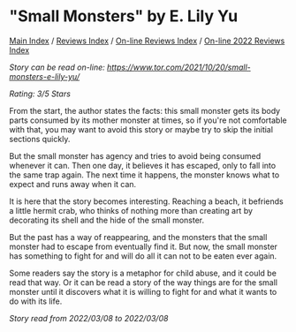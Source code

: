 # "Small Monsters" by E. Lily Yu

[Main Index](../../../README.md) / [Reviews Index](../../README.md) / [On-line Reviews Index](../README.md) / [On-line 2022 Reviews Index](README.md)

*Story can be read on-line: <https://www.tor.com/2021/10/20/small-monsters-e-lily-yu/>*

*Rating: 3/5 Stars*

From the start, the author states the facts: this small monster gets its body parts consumed by its mother monster at times, so if you're not comfortable with that, you may want to avoid this story or maybe try to skip the initial sections quickly.

But the small monster has agency and tries to avoid being consumed whenever it can. Then one day, it believes it has escaped, only to fall into the same trap again. The next time it happens, the monster knows what to expect and runs away when it can.

It is here that the story becomes interesting. Reaching a beach, it befriends a little hermit crab, who thinks of nothing more than creating art by decorating its shell and the hide of the small monster.

But the past has a way of reappearing, and the monsters that the small monster had to escape from eventually find it. But now, the small monster has something to fight for and will do all it can not to be eaten ever again.

Some readers say the story is a metaphor for child abuse, and it could be read that way. Or it can be read a story of the way things are for the small monster until it discovers what it is willing to fight for and what it wants to do with its life.

*Story read from 2022/03/08 to 2022/03/08*
